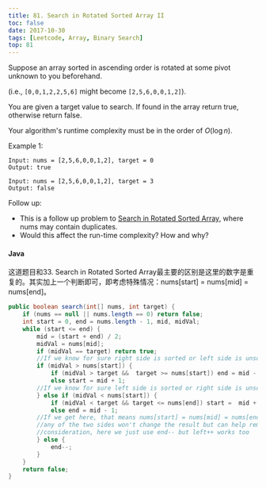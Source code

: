 ```yaml
---
title: 81. Search in Rotated Sorted Array II
toc: false
date: 2017-10-30
tags: [Leetcode, Array, Binary Search]
top: 81
---
```


Suppose an array sorted in ascending order is rotated at some pivot unknown to you beforehand.

(i.e., `[0,0,1,2,2,5,6]` might become `[2,5,6,0,0,1,2]`).


You are given a target value to search. If found in the array return true, otherwise return false.

Your algorithm's runtime complexity must be in the order of $O(\log n$).

Example 1:

```
Input: nums = [2,5,6,0,0,1,2], target = 0
Output: true
```

```
Input: nums = [2,5,6,0,0,1,2], target = 3
Output: false
```

Follow up:

* This is a follow up problem to [Search in Rotated Sorted Array](https://techlarry.github.io/wiki/2017/10/30/Leetcode-33-Search-in-Rotated-Sorted-Array/), where nums may contain duplicates.
* Would this affect the run-time complexity? How and why?

#### Java

这道题目和33. Search in Rotated Sorted Array最主要的区别是这里的数字是重复的。其实加上一个判断即可，即考虑特殊情况：nums[start] = nums[mid] = nums[end]。

```Java
public boolean search(int[] nums, int target) {
    if (nums == null || nums.length == 0) return false;
    int start = 0, end = nums.length - 1, mid, midVal;
    while (start <= end) {
        mid = (start + end) / 2;
        midVal = nums[mid];
        if (midVal == target) return true;
        //If we know for sure right side is sorted or left side is unsorted
        if (midVal > nums[start]) {
            if (midVal > target &&  target >= nums[start]) end = mid - 1;
            else start = mid + 1;
        //If we know for sure left side is sorted or right side is unsorted
        } else if (midVal < nums[start]) {
            if (midVal < target && target <= nums[end]) start =  mid + 1;
            else end = mid - 1;
        //If we get here, that means nums[start] = nums[mid] = nums[end], then shifting out
        //any of the two sides won't change the result but can help remove duplicate from
        //consideration, here we just use end-- but left++ works too
        } else {
            end--;
        }
    }
    return false;
}
```


